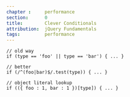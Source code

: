 ```yaml
---
chapter :     performance
section:      0
title:        Clever Conditionals
attribution:  jQuery Fundamentals
tags:         performance
---
```


    // old way
    if (type == 'foo' || type == 'bar') { ... }

    // better
    if (/^(foo|bar)$/.test(type)) { ... }

    // object literal lookup
    if (({ foo : 1, bar : 1 })[type]) { ... }
